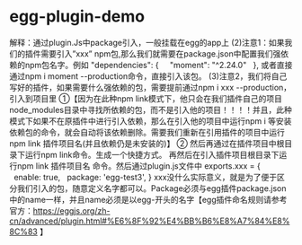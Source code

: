 # egg-plugin-demo
解释：通过plugin.Js中package引入，一般挂载在egg的app上
(2)注意1：如果我们的插件需要引入”xxx” npm包,那么我们就需要在package.json中配置我们强依赖的npm包名字。例如
"dependencies": {
    "moment": "^2.24.0"
  },
或者直接通过npm i moment --production命令，直接引入该包。
(3)注意2，我们将自己写好的插件，如果需要什么强依赖的包，需要提前通过npm i xxx --production，引入到项目里
①【因为在此种npm link模式下，他只会在我们插件自己的项目node_modules目录中寻找所依赖的包，而不是引入他的项目！！！！并且，此种模式下如果不在原插件中进行引入依赖，那么在引入他的项目中运行npm i 等安装依赖包的命令，就会自动将该依赖删除。需要我们重新在引用插件的项目中运行npm link 插件项目名(并且依赖仍是未安装的)】
②
然后再通过在插件项目中根目录下运行npm link命令。生成一个快捷方式。
再然后在引入插件项目根目录下运行npm link 插件项目名  命令。然后通过plugin.js文件中
exports.xxx = {
  enable: true,
  package: 'egg-test3',
}
xxx没什么实际意义，就是为了便于区分我们引入的包，随意定义名字都可以。Package必须与egg插件package.json中的name一样，并且name必须是以egg-开头的名字【egg插件命名规则请参考官方：https://eggjs.org/zh-cn/advanced/plugin.html#%E6%8F%92%E4%BB%B6%E8%A7%84%E8%8C%83 】